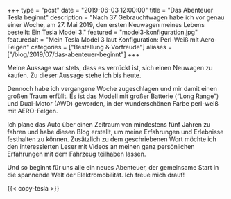 +++
type = "post"
date = "2019-06-03 12:00:00"
title = "Das Abenteuer Tesla beginnt"
description = "Nach 37 Gebrauchtwagen habe ich vor genau einer Woche, am 27. Mai 2019, den ersten Neuwagen meines Lebens bestellt: Ein Tesla Model 3."
featured = "model3-konfiguration.jpg"
featuredalt = "Mein Tesla Model 3 laut Konfiguration: Perl-Weiß mit Aero-Felgen"
categories = ["Bestellung & Vorfreude"]
aliases = ["/blog/2019/07/das-abenteuer-beginnt"]
+++

Meine Aussage war stets, dass es verrückt ist, sich einen Neuwagen zu kaufen. Zu dieser Aussage stehe ich bis heute.

Dennoch habe ich vergangene Woche zugeschlagen und mir damit einen großen Traum erfüllt. Es ist das Modell mit großer Batterie (“Long Range”) und Dual-Motor (AWD) geworden, in der wunderschönen Farbe perl-weiß mit AERO-Felgen.

Ich plane das Auto über einen Zeitraum von mindestens fünf Jahren zu fahren und habe diesen Blog erstellt, um meine Erfahrungen und Erlebnisse festhalten zu können. Zusätzlich zu dem geschriebenen Wort möchte ich den interessierten Leser mit Videos an meinen ganz persönlichen Erfahrungen mit dem Fahrzeug teilhaben lassen.

Und so beginnt für uns alle ein neues Abenteuer, der gemeinsame Start in die spannende Welt der Elektromobilität. Ich freue mich drauf!

{{< copy-tesla >}}
